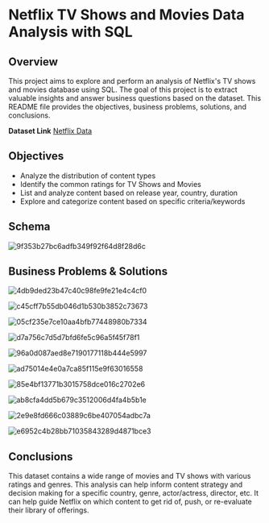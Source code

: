 # Netflix TV Shows and Movies Data Analysis with SQL

## Overview
This project aims to explore and perform an analysis of Netflix's TV shows and movies database using SQL. The goal of this project is to extract valuable insights and answer business questions based on the dataset. This README file provides the objectives, business problems, solutions, and conclusions.

**Dataset Link** [Netflix Data](https://www.kaggle.com/datasets/shivamb/netflix-shows?resource=download)

## Objectives

- Analyze the distribution of content types
- Identify the common ratings for TV Shows and Movies
- List and analyze content based on release year, country, duration
- Explore and categorize content based on specific criteria/keywords

## Schema
![9f353b27bc6adfb349f92f64d8f28d6c](https://github.com/user-attachments/assets/0d38f4fa-28e4-41d4-aeaa-b7939c7a9ee4)

## Business Problems & Solutions
![4db9ded23b47c40c98fe9fe21e4c4cf0](https://github.com/user-attachments/assets/0933ff93-5391-4a28-b45d-f709a0724963)

![c45cff7b55db046d1b530b3852c73673](https://github.com/user-attachments/assets/05d1d8eb-f5cf-4567-a835-c2a879a2f31a)

![05cf235e7ce10aa4bfb77448980b7334](https://github.com/user-attachments/assets/e1d5048c-cc69-4abc-aca6-99e287bab97e)

![d7a756c7d5d7bfd6fe5c96a5f45f78f1](https://github.com/user-attachments/assets/cfcef87d-3113-47c4-9e99-76690c0fccc8)

![96a0d087aed8e7190177118b444e5997](https://github.com/user-attachments/assets/e9aef17b-41b3-4568-8270-2c8ce3c8054f)

![ad75014e4e0a7ca85f115e9f63016558](https://github.com/user-attachments/assets/30957f50-ff29-4449-a617-0d6ebf7f9189)

![85e4bf13771b3015758dce016c2702e6](https://github.com/user-attachments/assets/203da82f-b3f5-4493-88b7-6711202434cf)

![ab8cfa4dd5b679c3512006d4fa4b5b1e](https://github.com/user-attachments/assets/4bd1cfa1-c7df-48e4-9e67-d229ff3a5a5f)

![2e9e8fd666c03889c6be407054adbc7a](https://github.com/user-attachments/assets/4ec21769-12db-4358-8356-511f3f5466c3)

![e6952c4b28bb71035843289d4871bce3](https://github.com/user-attachments/assets/ab506bbb-1a37-4775-ab8a-c698df73dd3b)

## Conclusions
This dataset contains a wide range of movies and TV shows with various ratings and genres. This analysis can help inform content strategy and decision making for a specific country, genre, actor/actress, director, etc. It can help guide Netflix on which content to get rid of, push, or re-evaluate their library of offerings.
